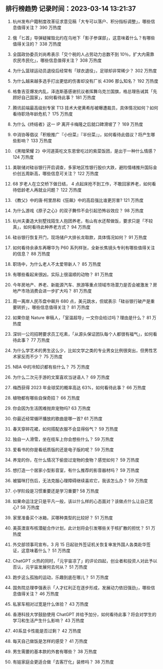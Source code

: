 
## 排行榜趋势 记录时间：2023-03-14 13:21:37
  
  1. 杭州发布户籍制度改革征求意见稿「大专可以落户、积分指标调整」，哪些信息值得关注？ 390 万热度
    
  2. 俄「匕首」导弹疑摧毁北约在乌地下「影子参谋部」，这意味着什么？有哪些值得关注的？ 338 万热度
    
  3. 全国政协委员刘尚希表示「交个税的人占劳动力总数不到 10％，扩大内需靠农民市民化」，哪些信息值得关注？ 308 万热度
    
  4. 为什么篮球运动员退役后经常有「球衣退役」，足球却非常稀少？ 302 万热度
    
  5. 为什么越来越多选手打出更低的伤害却没有厂长 4396 那么知名？ 192 万热度
    
  6. 格鲁吉亚爆发内乱，泽连斯基感谢抗议者挥舞乌克兰国旗，格总理告诫其「先顾好自己国家」，如何看待此事？ 181 万热度
    
  7. 腾讯前端最高级别专家 T13 技术大佬黄希彤被曝遭裁员，具体情况如何？如何看待职场年龄危机？ 175 万热度
    
  8. 为什么《终结者》这一 IP 离开卡梅隆之后就口碑滑坡了？ 169 万热度
    
  9. 中消协等倡议「积极推广『小份菜』『半份菜』」，如何看待此倡议？将产生哪些影响？ 133 万热度
    
  10. 《黑暗荣耀 2》中河道英吃文东恩曾吃过的紫菜饭团，是出于一种什么情感？ 124 万热度
    
  11. 美联储对硅谷银行开启调查，多家地区性银行股价大跌，避险情绪推升国际金价创五周新高，哪些信息可关注？ 122 万热度
    
  12. 68 岁老人在立交桥下做日结， 4 点起床抢不到工作，不敢回家养老，如何看待低龄老人再就业问题？ 122 万热度
    
  13. 《教父》中的唐·柯里昂和《狂飙》中的高启强比谁更厉害? 121 万热度
    
  14. 为什么游戏《原子之心》的双子舞伶不会引起恐怖谷效应？ 98 万热度
    
  15. 杭州夫妻造大别墅找陌生人抱团养老，有山有水还帮做饭，要求只是「不较真」，如何看待此种养老方式？ 94 万热度
    
  16. 硅谷银行恢复开门，现场储户大排长龙取款，具体情况如何？ 91 万热度
    
  17. 如何看待余承东再曝华为 P60 系列样张，全新长焦镜头专利有哪些值得关注的信息？ 88 万热度
    
  18. 职场中，为什么老人不太爱带新人？ 85 万热度
    
  19. 有哪些看起来很凶，实际上很温顺的动物？ 81 万热度
    
  20. 今年房地产、养老、新能源汽车、旅游等重点领域市场潜力是否会被激发？房地产市场消费会进一步扩大吗？ 81 万热度
    
  21. 周一离岸人民币盘中飙升 680 点，美元跳水，但斌表示「硅谷银行破产是重要转折」，哪些信息值得关注？ 81 万热度
    
  22. 如果你是 Nature 审稿人，「室温超导」一文你会给过吗？理由是什么？ 81 万热度
    
  23. 深圳一公司招聘要求员工吃素，「从源头保证团队每个人都很有福气」，如何看待此事？ 77 万热度
    
  24. 为什么学艺术的男生这么少，比如文学之类的专业男女比例很突出，但男性艺术家反而不少？ 75 万热度
    
  25. NBA 中的冷知识都有些什么？ 75 万热度
    
  26. 为什么二次元手游的文案喜欢当谜语人？ 69 万热度
    
  27. 梅西获得 2023 年金球奖的概率高达 63%，如何看待此事？ 66 万热度
    
  28. 植物都有哪些自保奇招？ 66 万热度
    
  29. 你会因为生活困难抛弃宠物吗? 63 万热度
    
  30. 你最近经常循环播放的歌曲是哪一首? 61 万热度
    
  31. 春天穿碎花裙，如何搭配衣服不会显得俗气？ 59 万热度
    
  32. 独自一人滑雪，坐在缆车上你会想些什么？ 59 万热度
    
  33. 爱看书的你是看纸质版的还是电子版的呢？ 59 万热度
    
  34. 养宠的你，在什么情况下偷尝过宠物的食物？感觉如何？ 59 万热度
    
  35. 想打造一个居家小型影音室，有什么推荐的影音器材吗？ 59 万热度
    
  36. 被猫咪打伤后，无法克服心理障碍继续喜欢它，我该怎么办？ 59 万热度
    
  37. 小学阶段是习惯重要还是学习重要? 58 万热度
    
  38. 如果命运注定只是平凡一般，该以什么样的心态面对？该做点什么让自己宽心? 58 万热度
    
  39. 家里准备买个冰箱，买哪种类型的比较好？ 51 万热度
    
  40. 美英澳宣布核潜艇合作计划，此计划将会引发哪些关于核扩散的担忧？ 51 万热度
    
  41. 外交部领事司宣布，3 月 15 日起驻外签证机关恢复审发外国人各类赴华签证，这意味着什么？ 51 万热度
    
  42. ChatGPT 火热的同时，「元宇宙凉了」的评论四起，创业者和投资人对此予以否认，元宇宙发展何去何从？ 51 万热度
    
  43. 跑步这么孤独的运动，乐趣到底在哪儿？ 51 万热度
    
  44. 国务院总理李强表示「人才红利正在逐步形成，发展动力依旧强劲」，哪些信息值得关注？ 46 万热度
    
  45. 私家车相对过宽是什么体验？ 43 万热度
    
  46. 香港科技大学鼓励使用 ChatGPT 并给予加分，如何看待此事？将会对学生的学习和生活产生什么影响？ 43 万热度
    
  47. 40系显卡性能是否过剩？ 42 万热度
    
  48. 每天自己做饭是怎样的感受？ 41 万热度
    
  49. 男生需要的基本款的外套有哪些？ 38 万热度
    
  50. 有娃家庭会更适合做「去客厅化」装修吗？ 38 万热度
    